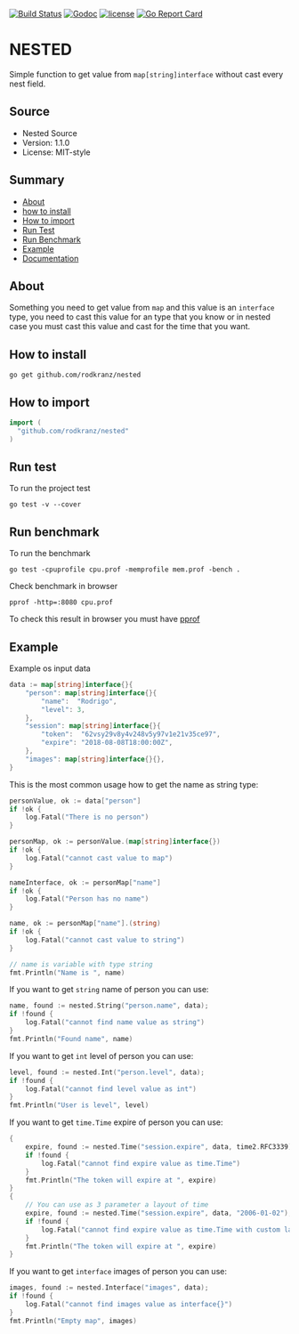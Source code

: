 [![Build Status](https://travis-ci.org/rodkranz/nested.svg?branch=master)](https://travis-ci.org/rodkranz/nested)
[![Godoc](http://img.shields.io/badge/godoc-reference-blue.svg?style=flat)](https://godoc.org/github.com/rodkranz/nested)
[![license](http://img.shields.io/badge/license-MIT-red.svg?style=flat)](https://raw.githubusercontent.com/rodkranz/nested/master/LICENSE)
[![Go Report Card](https://goreportcard.com/badge/github.com/rodkranz/nested)](https://goreportcard.com/report/github.com/rodkranz/nested)
 
# NESTED

Simple function to get value from `map[string]interface` without cast every nest field.

## Source ##

* Nested Source
* Version: 1.1.0
* License: MIT-style

## Summary ##

 * [About](#about) 
 * [how to install](#how-to-install) 
 * [How to import](#how-to-import) 
 * [Run Test](#run-test) 
 * [Run Benchmark](#run-benchmark) 
 * [Example](#example) 
 * [Documentation](https://godoc.org/github.com/rodkranz/nested) 


## About ##

Something you need to get value from `map` and this value is an `interface` type, you need to cast this value 
for an type that you know or in nested case you must cast this value and cast for the time that you want.   

## How to install ##

```shell
go get github.com/rodkranz/nested
```

## How to import ##

```go
import (
  "github.com/rodkranz/nested"
)
```

## Run test ##
To run the project test

```shell
go test -v --cover
```

## Run benchmark ##
To run the benchmark 

```shell
go test -cpuprofile cpu.prof -memprofile mem.prof -bench .
```

Check benchmark in browser                         
```$shell
pprof -http=:8080 cpu.prof
```

To check this result in browser you must have [pprof](https://github.com/google/pprof)

## Example ## 

Example os input data 
```go
data := map[string]interface{}{
    "person": map[string]interface{}{
        "name":  "Rodrigo",
        "level": 3,
    },
    "session": map[string]interface{}{
        "token":  "62vsy29v8y4v248v5y97v1e21v35ce97",
        "expire": "2018-08-08T18:00:00Z",
    },
    "images": map[string]interface{}{},
}
```

This is the most common usage how to get the name as string type: 
```go
personValue, ok := data["person"]
if !ok {
    log.Fatal("There is no person")
}

personMap, ok := personValue.(map[string]interface{})
if !ok {
    log.Fatal("cannot cast value to map")
}

nameInterface, ok := personMap["name"]
if !ok {
    log.Fatal("Person has no name")
}

name, ok := personMap["name"].(string)
if !ok {
    log.Fatal("cannot cast value to string")
}

// name is variable with type string 
fmt.Println("Name is ", name)
``` 

If you want to get `string` name of person you can use: 
```go
name, found := nested.String("person.name", data); 
if !found {
	log.Fatal("cannot find name value as string")
}
fmt.Println("Found name", name)
```

If you want to get `int` level of person you can use:
```go
level, found := nested.Int("person.level", data); 
if !found {
    log.Fatal("cannot find level value as int")
}
fmt.Println("User is level", level)
```

If you want to get `time.Time` expire of person you can use:
```go
{
	expire, found := nested.Time("session.expire", data, time2.RFC3339); 
	if !found {
		log.Fatal("cannot find expire value as time.Time")
	}
	fmt.Println("The token will expire at ", expire)
}
{
	// You can use as 3 parameter a layout of time
	expire, found := nested.Time("session.expire", data, "2006-01-02"); 
	if !found {
	    log.Fatal("cannot find expire value as time.Time with custom layout")
	}
	fmt.Println("The token will expire at ", expire)
}
```

If you want to get `interface` images of person you can use:
```go
images, found := nested.Interface("images", data); 
if !found {
	log.Fatal("cannot find images value as interface{}")
}
fmt.Println("Empty map", images)
```
